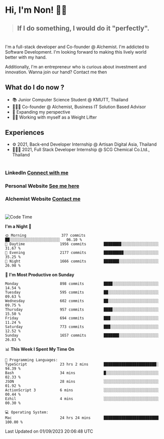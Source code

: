# Hi, I'm Non! 🖐🏻

> ## If I do something, I would do it "perfectly".

#

I'm a full-stack developer and Co-founder @ Alchemist. I'm addicted to Software Development. I'm looking forward to making this lively world better with my hand.

Additionally, I'm an entrepreneur who is curious about investment and innovation. Wanna join our hand? Contact me then

## What do I do now ?

- 📚 Junior Computer Science Student @ KMUTT, Thailand
- 🧑🏻‍💻 Co-founder @ Alchemist, Business IT Solution Based Advisor
- 🌈 Expanding my perspective
- 🏋🏻 Working with myself as a Weight Lifter

## Experiences

- ⚙️ 2021, Back-end Developer Internship @ Artisan Digital Asia, Thailand
- 🧑🏻‍💻 2021, Full Stack Developer Internship @ SCG Chemical Co.Ltd., Thailand

#

### LinkedIn [Connect with me](https://www.linkedin.com/in/non-nontra/)

### Personal Website [See me here](https://nonnontra.com/)

### Alchemist Website [Contact me](https://alchemist-softwarehouse.co/)

#

<!--START_SECTION:waka-->
![Code Time](http://img.shields.io/badge/Code%20Time-3%2C019%20hrs%203%20mins-blue)

**I'm a Night 🦉** 

```text
🌞 Morning                377 commits         ██░░░░░░░░░░░░░░░░░░░░░░░   06.10 % 
🌆 Daytime                1956 commits        ████████░░░░░░░░░░░░░░░░░   31.67 % 
🌃 Evening                2177 commits        █████████░░░░░░░░░░░░░░░░   35.25 % 
🌙 Night                  1666 commits        ███████░░░░░░░░░░░░░░░░░░   26.98 % 
```
📅 **I'm Most Productive on Sunday** 

```text
Monday                   898 commits         ████░░░░░░░░░░░░░░░░░░░░░   14.54 % 
Tuesday                  595 commits         ██░░░░░░░░░░░░░░░░░░░░░░░   09.63 % 
Wednesday                602 commits         ██░░░░░░░░░░░░░░░░░░░░░░░   09.75 % 
Thursday                 957 commits         ████░░░░░░░░░░░░░░░░░░░░░   15.50 % 
Friday                   694 commits         ███░░░░░░░░░░░░░░░░░░░░░░   11.24 % 
Saturday                 773 commits         ███░░░░░░░░░░░░░░░░░░░░░░   12.52 % 
Sunday                   1657 commits        ███████░░░░░░░░░░░░░░░░░░   26.83 % 
```


📊 **This Week I Spent My Time On** 

```text
💬 Programming Languages: 
TypeScript               23 hrs 2 mins       ████████████████████████░   94.39 % 
Bash                     34 mins             █░░░░░░░░░░░░░░░░░░░░░░░░   02.33 % 
JSON                     28 mins             ░░░░░░░░░░░░░░░░░░░░░░░░░   01.92 % 
ActionScript 3           6 mins              ░░░░░░░░░░░░░░░░░░░░░░░░░   00.44 % 
Ezhil                    4 mins              ░░░░░░░░░░░░░░░░░░░░░░░░░   00.30 % 

💻 Operating System: 
Mac                      24 hrs 24 mins      █████████████████████████   100.00 % 
```


 Last Updated on 01/09/2023 20:06:48 UTC
<!--END_SECTION:waka-->
